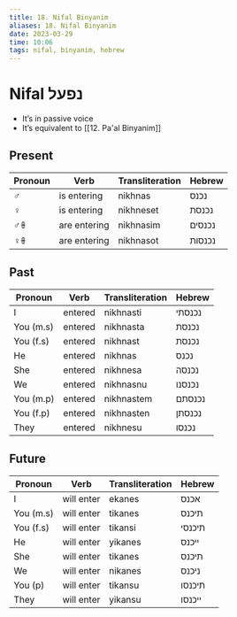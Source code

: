 ```yaml
---
title: 18. Nifal Binyanim
aliases: 18. Nifal Binyanim
date: 2023-03-29
time: 10:06
tags: nifal, binyanim, hebrew
---
```


# Nifal נפעל

- It’s in passive voice
- It’s equivalent to [[12. Pa'al Binyanim]]

## Present

| Pronoun | Verb         | Transliteration | Hebrew |
| ------- | ------------ | --------------- | ------ |
| ♂       | is entering  | nikhnas         | נכנס   |
| ♀       | is entering  | nikhneset       | נכנסת  |
| ♂𖧚      | are entering | nikhnasim       | נכנסים |
| ♀𖧚      | are entering | nikhnasot       | נכנסות |

## Past

| Pronoun   | Verb    | Transliteration | Hebrew |
| --------- | ------- | --------------- | ------ |
| I         | entered | nikhnasti       | נכנסתי |
| You (m.s) | entered | nikhnasta       | נכנסת  |
| You (f.s) | entered | nikhnast        | נכנסת  |
| He        | entered | nikhnas         | נכנס   |
| She       | entered | nikhnesa        | נכנסה  |
| We        | entered | nikhnasnu       | נכנסנו |
| You (m.p) | entered | nikhnastem      | נכנסתם |
| You (f.p) | entered | nikhnasten      | נכנסתן |
| They      | entered | nikhnesu        | נכנסו  |

## Future

| Pronoun   | Verb       | Transliteration | Hebrew |
| --------- | ---------- | --------------- | ------ |
| I         | will enter | ekanes          | אכנס   |
| You (m.s) | will enter | tikanes         | תיכנס  |
| You (f.s) | will enter | tikansi         | תיכנסי |
| He        | will enter | yikanes         | ייכנס  |
| She       | will enter | tikanes         | תיכנס  |
| We        | will enter | nikanes         | ניכנס  |
| You (p)   | will enter | tikansu         | תיכנסו |
| They      | will enter | yikansu         | ייכנסו |